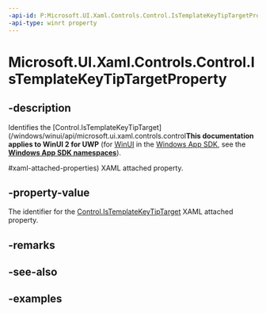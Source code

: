 ```yaml
---
-api-id: P:Microsoft.UI.Xaml.Controls.Control.IsTemplateKeyTipTargetProperty
-api-type: winrt property
---
```


<!-- Property syntax.
public DependencyProperty IsTemplateKeyTipTargetProperty { get; }
-->

# Microsoft.UI.Xaml.Controls.Control.IsTemplateKeyTipTargetProperty

## -description
Identifies the [Control.IsTemplateKeyTipTarget](/windows/winui/api/microsoft.ui.xaml.controls.control**This documentation applies to WinUI 2 for UWP** (for [WinUI](/windows/apps/winui/winui3/) in the [Windows App SDK](/windows/apps/windows-app-sdk/), see the **[Windows App SDK namespaces](/windows/windows-app-sdk/api/winrt/)**).

#xaml-attached-properties) XAML attached property.

## -property-value
The identifier for the [Control.IsTemplateKeyTipTarget](/windows/winui/api/microsoft.ui.xaml.controls.control#xaml-attached-properties) XAML attached property.

## -remarks

## -see-also

## -examples

